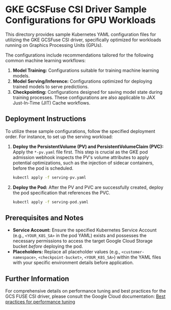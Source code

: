 # GKE GCSFuse CSI Driver Sample Configurations for GPU Workloads

This directory provides sample Kubernetes YAML configuration files for utilizing the GKE GCSFuse CSI driver, specifically optimized for workloads running on Graphics Processing Units (GPUs).

The configurations include recommendations tailored for the following common machine learning workflows:

1.  **Model Training:** Configurations suitable for training machine learning models.
2.  **Model Serving/Inference:** Configurations optimized for deploying trained models to serve predictions.
3.  **Checkpointing:** Configurations designed for saving model state during training processes. These configurations are also applicable to JAX Just-In-Time (JIT) Cache workflows.

## Deployment Instructions

To utilize these sample configurations, follow the specified deployment order. For instance, to set up the serving workload:

1.  **Deploy the PersistentVolume (PV) and PersistentVolumeClaim (PVC):**
    Apply the `*-pv.yaml` file first. This step is crucial as the GKE pod admission webhook inspects the PV's volume attributes to apply potential optimizations, such as the injection of sidecar containers, before the pod is scheduled.
    ```bash
    kubectl apply -f serving-pv.yaml
    ```

2.  **Deploy the Pod:**
    After the PV and PVC are successfully created, deploy the pod specification that references the PVC.
    ```bash
    kubectl apply -f serving-pod.yaml
    ```

## Prerequisites and Notes

*   **Service Account:** Ensure the specified Kubernetes Service Account (e.g., `<YOUR_K8S_SA>` in the pod YAML) exists and possesses the necessary permissions to access the target Google Cloud Storage bucket *before* deploying the pod.
*   **Placeholders:** Replace all placeholder values (e.g., `<customer-namespace>`, `<checkpoint-bucket>`, `<YOUR_K8S_SA>`) within the YAML files with your specific environment details before application.

## Further Information

For comprehensive details on performance tuning and best practices for the GCS FUSE CSI driver, please consult the Google Cloud documentation:
[Best practices for performance tuning](https://cloud.google.com/kubernetes-engine/docs/how-to/cloud-storage-fuse-csi-driver-perf#best-practices-for-performance-tuning)
